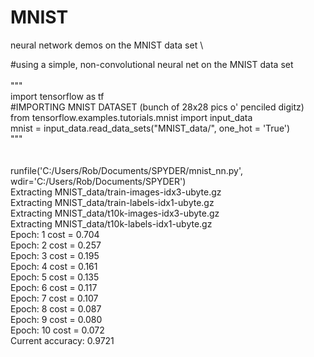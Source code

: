 # MNIST
neural network demos on the MNIST data set \

#using a simple, non-convolutional neural net on the MNIST data set\
\
"""\
import tensorflow as tf\
#IMPORTING MNIST DATASET (bunch of 28x28 pics o' penciled digitz)\
from tensorflow.examples.tutorials.mnist import input_data\
mnist = input_data.read_data_sets("MNIST_data/", one_hot = 'True')\
"""
\
\
\
runfile('C:/Users/Rob/Documents/SPYDER/mnist_nn.py', wdir='C:/Users/Rob/Documents/SPYDER')\
Extracting MNIST_data/train-images-idx3-ubyte.gz\
Extracting MNIST_data/train-labels-idx1-ubyte.gz\
Extracting MNIST_data/t10k-images-idx3-ubyte.gz\
Extracting MNIST_data/t10k-labels-idx1-ubyte.gz\
Epoch: 1 cost = 0.704\
Epoch: 2 cost = 0.257\
Epoch: 3 cost = 0.195\
Epoch: 4 cost = 0.161\
Epoch: 5 cost = 0.135\
Epoch: 6 cost = 0.117\
Epoch: 7 cost = 0.107\
Epoch: 8 cost = 0.087\
Epoch: 9 cost = 0.080\
Epoch: 10 cost = 0.072\
Current accuracy:  0.9721
